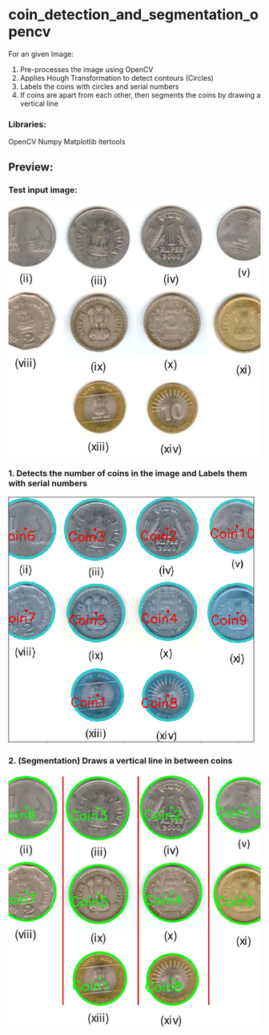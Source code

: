 # coin_detection_and_segmentation_opencv
For an given Image: 
1. Pre-processes the image using OpenCV
2. Applies Hough Transformation to detect contours (Circles)
3. Labels the coins with circles and serial numbers 
4. If coins are apart from each other, then segments the coins by drawing a vertical line

### Libraries:
OpenCV
Numpy
Matplotlib 
itertools

## Preview:
### Test input image:

![alt text](https://github.com/SujayGouda/coin_detection_and_segmentation_opencv/blob/main/test_input/test1.jpg?raw=true)


### 1. Detects the number of coins in the image and Labels them with serial numbers 

![alt text](https://github.com/SujayGouda/coin_detection_and_segmentation_opencv/blob/main/sample_output/out1.png?raw=true)


### 2. (Segmentation) Draws a vertical line in between coins 

![alt text](https://github.com/SujayGouda/coin_detection_and_segmentation_opencv/blob/main/sample_output/test1.jpg?raw=true)

